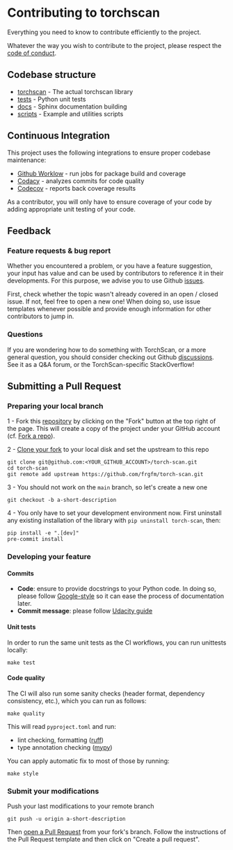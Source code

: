 # Contributing to torchscan

Everything you need to know to contribute efficiently to the project.

Whatever the way you wish to contribute to the project, please respect the [code of conduct](CODE_OF_CONDUCT.md).


## Codebase structure

- [torchscan](https://github.com/frgfm/torch-scan/blob/main/torchscan) - The actual torchscan library
- [tests](https://github.com/frgfm/torch-scan/blob/main/tests) - Python unit tests
- [docs](https://github.com/frgfm/torch-scan/blob/main/docs) - Sphinx documentation building
- [scripts](https://github.com/frgfm/torch-scan/blob/main/scripts) - Example and utilities scripts



## Continuous Integration

This project uses the following integrations to ensure proper codebase maintenance:

- [Github Worklow](https://help.github.com/en/actions/configuring-and-managing-workflows/configuring-a-workflow) - run jobs for package build and coverage
- [Codacy](https://www.codacy.com/) - analyzes commits for code quality
- [Codecov](https://codecov.io/) - reports back coverage results

As a contributor, you will only have to ensure coverage of your code by adding appropriate unit testing of your code.


## Feedback

### Feature requests & bug report

Whether you encountered a problem, or you have a feature suggestion, your input has value and can be used by contributors to reference it in their developments. For this purpose, we advise you to use Github [issues](https://github.com/frgfm/torch-scan/issues).

First, check whether the topic wasn't already covered in an open / closed issue. If not, feel free to open a new one! When doing so, use issue templates whenever possible and provide enough information for other contributors to jump in.

### Questions

If you are wondering how to do something with TorchScan, or a more general question, you should consider checking out Github [discussions](https://github.com/frgfm/torch-scan/discussions). See it as a Q&A forum, or the TorchScan-specific StackOverflow!



## Submitting a Pull Request

### Preparing your local branch

1 - Fork this [repository](https://github.com/frgfm/torch-scan) by clicking on the "Fork" button at the top right of the page. This will create a copy of the project under your GitHub account (cf. [Fork a repo](https://docs.github.com/en/get-started/quickstart/fork-a-repo)).

2 - [Clone your fork](https://docs.github.com/en/repositories/creating-and-managing-repositories/cloning-a-repository) to your local disk and set the upstream to this repo
```shell
git clone git@github.com:<YOUR_GITHUB_ACCOUNT>/torch-scan.git
cd torch-scan
git remote add upstream https://github.com/frgfm/torch-scan.git
```

3 - You should not work on the `main` branch, so let's create a new one
```shell
git checkout -b a-short-description
```

4 - You only have to set your development environment now. First uninstall any existing installation of the library with `pip uninstall torch-scan`, then:
```shell
pip install -e ".[dev]"
pre-commit install
```

### Developing your feature

#### Commits

- **Code**: ensure to provide docstrings to your Python code. In doing so, please follow [Google-style](https://sphinxcontrib-napoleon.readthedocs.io/en/latest/example_google.html) so it can ease the process of documentation later.
- **Commit message**: please follow [Udacity guide](http://udacity.github.io/git-styleguide/)

#### Unit tests

In order to run the same unit tests as the CI workflows, you can run unittests locally:

```shell
make test
```

#### Code quality

The CI will also run some sanity checks (header format, dependency consistency, etc.), which you can run as follows:

```shell
make quality
```

This will read `pyproject.toml` and run:
- lint checking, formatting ([ruff](https://docs.astral.sh/ruff/))
- type annotation checking ([mypy](https://github.com/python/mypy))

You can apply automatic fix to most of those by running:

```shell
make style
```

### Submit your modifications

Push your last modifications to your remote branch
```shell
git push -u origin a-short-description
```

Then [open a Pull Request](https://docs.github.com/en/github/collaborating-with-pull-requests/proposing-changes-to-your-work-with-pull-requests/creating-a-pull-request) from your fork's branch. Follow the instructions of the Pull Request template and then click on "Create a pull request".

